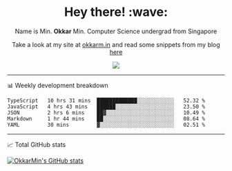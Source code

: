 <h1 align="center"> Hey there! :wave:</h1>

<p align="center">Name is Min. <strong>Okkar</strong> Min. Computer Science undergrad from Singapore</p>

<p align="center">Take a look at my site at <a href="https://okkarm.in" target="_blank">okkarm.in</a> and read some snippets from my blog <a href="https://okkarm.in/blog" target="_blank">here</a></p>

<p align="center">
  <a href="https://okkarm.in/linkedin" target='_blank'>
    <img src="https://img.shields.io/badge/linkedin-%230077B5.svg?&style=for-the-badge&logo=linkedin&logoColor=white" />
  </a>
 </p>

---

📊 Weekly development breakdown

<!--START_SECTION:waka-->
```text
TypeScript   10 hrs 31 mins  █████████████░░░░░░░░░░░░   52.32 % 
JavaScript   4 hrs 43 mins   ██████░░░░░░░░░░░░░░░░░░░   23.50 % 
JSON         2 hrs 6 mins    ██▓░░░░░░░░░░░░░░░░░░░░░░   10.49 % 
Markdown     1 hr 44 mins    ██░░░░░░░░░░░░░░░░░░░░░░░   08.64 % 
YAML         30 mins         ▓░░░░░░░░░░░░░░░░░░░░░░░░   02.51 % 
```
<!--END_SECTION:waka-->

---

📈 Total GitHub stats

<p>
  <a href="https://github.com/OkkarMin"><img src="https://github-readme-stats.vercel.app/api?username=OkkarMin&hide_border=true&show_icons=true&theme=graywhite" alt="OkkarMin's GitHub stats"></a>
</p>
